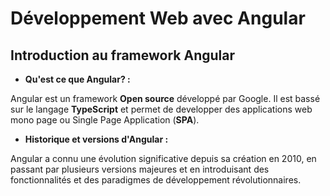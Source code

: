 # Développement Web avec Angular
## Introduction au framework Angular
- **Qu'est ce que Angular? :**

Angular est un framework **Open source** développé par Google. Il est bassé sur le langage **TypeScript** et permet de developper des applications web mono page ou Single Page Application (**SPA**).
- **Historique et versions d'Angular :**

Angular a connu une évolution significative depuis sa création en 2010, en passant par plusieurs versions majeures et en introduisant des fonctionnalités et des paradigmes de développement révolutionnaires.